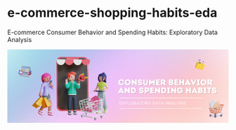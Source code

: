 # e-commerce-shopping-habits-eda
E-commerce Consumer Behavior and Spending Habits: Exploratory Data Analysis

![alt text](https://github.com/hyaesm/e-commerce-shopping-habits-eda/blob/main/assets/consumer-behavior-eda-banner.png)